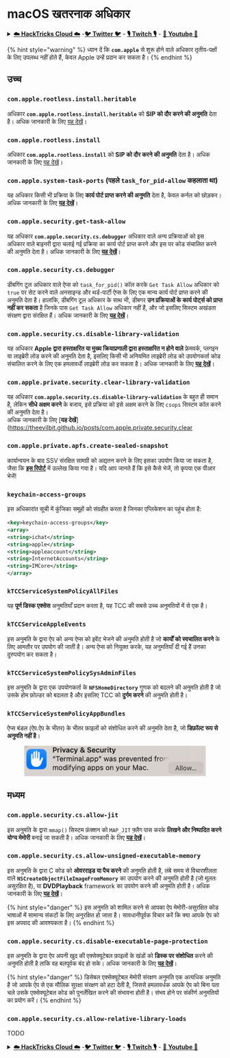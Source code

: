 # macOS खतरनाक अधिकार

<details>

<summary><a href="https://cloud.hacktricks.xyz/pentesting-cloud/pentesting-cloud-methodology"><strong>☁️ HackTricks Cloud ☁️</strong></a> -<a href="https://twitter.com/hacktricks_live"><strong>🐦 Twitter 🐦</strong></a> - <a href="https://www.twitch.tv/hacktricks_live/schedule"><strong>🎙️ Twitch 🎙️</strong></a> - <a href="https://www.youtube.com/@hacktricks_LIVE"><strong>🎥 Youtube 🎥</strong></a></summary>

* क्या आप **साइबर सुरक्षा कंपनी** में काम करते हैं? क्या आप अपनी कंपनी को **HackTricks में विज्ञापित** देखना चाहते हैं? या क्या आपको **PEASS की नवीनतम संस्करण या HackTricks को PDF में डाउनलोड करने की अनुमति** चाहिए? [**सदस्यता योजनाएं**](https://github.com/sponsors/carlospolop) की जांच करें!
* [**The PEASS Family**](https://opensea.io/collection/the-peass-family) की खोज करें, हमारा विशेष [**NFT**](https://opensea.io/collection/the-peass-family) संग्रह
* [**आधिकारिक PEASS और HackTricks swag**](https://peass.creator-spring.com) प्राप्त करें
* [**💬**](https://emojipedia.org/speech-balloon/) [**Discord समूह**](https://discord.gg/hRep4RUj7f) या [**टेलीग्राम समूह**](https://t.me/peass) में **शामिल** हों या मुझे **Twitter** [**🐦**](https://github.com/carlospolop/hacktricks/tree/7af18b62b3bdc423e11444677a6a73d4043511e9/\[https:/emojipedia.org/bird/README.md)[**@carlospolopm**](https://twitter.com/hacktricks\_live)** का** **अनुसरण** करें।**
* **अपने हैकिंग ट्रिक्स को** [**hacktricks रेपो**](https://github.com/carlospolop/hacktricks) **और** [**hacktricks-cloud रेपो**](https://github.com/carlospolop/hacktricks-cloud) **में पीआर जमा करके अपना योगदान दें।**

</details>

{% hint style="warning" %}
ध्यान दें कि **`com.apple`** से शुरू होने वाले अधिकार तृतीय-पक्षों के लिए उपलब्ध नहीं होते हैं, केवल Apple उन्हें प्रदान कर सकता है।
{% endhint %}

## उच्च

### `com.apple.rootless.install.heritable`

अधिकार **`com.apple.rootless.install.heritable`** को **SIP को दौर करने की अनुमति** देता है। अधिक जानकारी के लिए [यह देखें](macos-sip.md#com.apple.rootless.install.heritable)।

### **`com.apple.rootless.install`**

अधिकार **`com.apple.rootless.install`** को **SIP को दौर करने की अनुमति** देता है। अधिक जानकारी के लिए [यह देखें](macos-sip.md#com.apple.rootless.install)।

### **`com.apple.system-task-ports` (पहले `task_for_pid-allow` कहलाता था)**

यह अधिकार किसी भी प्रक्रिया के लिए **कार्य पोर्ट प्राप्त करने की अनुमति** देता है, केवल कर्नल को छोड़कर। अधिक जानकारी के लिए [**यह देखें**](../mac-os-architecture/macos-ipc-inter-process-communication/)।

### `com.apple.security.get-task-allow`

यह अधिकार **`com.apple.security.cs.debugger`** अधिकार वाले अन्य प्रक्रियाओं को इस अधिकार वाले बाइनरी द्वारा चलाई गई प्रक्रिया का कार्य पोर्ट प्राप्त करने और इस पर कोड संचालित करने की अनुमति देता है। अधिक जानकारी के लिए [**यह देखें**](../mac-os-architecture/macos-ipc-inter-process-communication/)।

### `com.apple.security.cs.debugger`

डीबगिंग टूल अधिकार वाले ऐप्स को `task_for_pid()` कॉल करके `Get Task Allow` अधिकार को `true` पर सेट करने वाले अनसाइन्ड और थर्ड-पार्टी ऐप्स के लिए एक मान्य कार्य पोर्ट प्राप्त करने की अनुमति देता है। हालांकि, डीबगिंग टूल अधिकार के साथ भी, डीबगर **उन प्रक्रियाओं के कार्य पोर्ट्स को प्राप्त नहीं कर सकता** है जिनके पास `Get Task Allow` अधिकार नहीं हैं, और जो इसलिए सिस्टम अखंडता संरक्षण द्वारा संरक्षित हैं। अधिक जानकारी के लिए [**यह देखें**](https://developer.apple.com/documentation/bundleresources/entitlements/com\_apple\_security\_cs\_debugger)।

### `com.apple.security.cs.disable-library-validation`

यह अधिकार **Apple द्वारा हस्ताक्षरित या मुख्य क्रियाप्रणाली द्वारा हस्ताक्षरित न होने वाले** फ्रेमवर्क, प्लगइन या लाइब्रेरी लोड करने की अनुमति देता है, इसलिए किसी भी अनियमित लाइब्रेरी लोड को उपयोगकर्ता कोड संचालित करने के लिए एक हमलावर्धी लाइब्रेरी लोड कर सकता है। अधिक जानकारी के लिए [**यह देखें**](https://developer.apple.com/documentation/bundleresources/entitlements/com\_apple\_security\_cs\_disable-library-validation)।

### `com.apple.private.security.clear-library-validation`

यह अधिकार **`com.apple.security.cs.disable-library-validation`** के बहुत ही समान है, लेकिन **सीधे अक्षम करने** के बजाय, इसे प्रक्रिया को इसे अक्षम करने के लिए `csops` सिस्टम कॉल करने की अनुमति देता है।\
अधिक जानकारी के लिए [**यह देखें**](https://theevilbit.github.io/posts/com.apple.private.security.clear
### `com.apple.private.apfs.create-sealed-snapshot`

कार्यान्वयन के बाद SSV संरक्षित सामग्री को अद्यतन करने के लिए इसका उपयोग किया जा सकता है, जैसा कि [**इस रिपोर्ट**](https://jhftss.github.io/The-Nightmare-of-Apple-OTA-Update/) में उल्लेख किया गया है। यदि आप जानते हैं कि इसे कैसे भेजें, तो कृपया एक पीआर भेजें!

### `keychain-access-groups`

इस अधिकारांत सूची में कुंजिका समूहों को संग्रहीत करता है जिनका एप्लिकेशन का पहुंच होता है:
```xml
<key>keychain-access-groups</key>
<array>
<string>ichat</string>
<string>apple</string>
<string>appleaccount</string>
<string>InternetAccounts</string>
<string>IMCore</string>
</array>
```
### **`kTCCServiceSystemPolicyAllFiles`**

यह **पूर्ण डिस्क एक्सेस** अनुमतियाँ प्रदान करता है, यह TCC की सबसे उच्च अनुमतियों में से एक है।

### **`kTCCServiceAppleEvents`**

इस अनुमति के द्वारा ऐप को अन्य ऐप्स को इवेंट भेजने की अनुमति होती है जो **कार्यों को स्वचालित करने** के लिए आमतौर पर उपयोग की जाती है। अन्य ऐप्स को नियुक्त करके, यह अनुमतियाँ दी गई हैं उनका दुरुपयोग कर सकता है।

### **`kTCCServiceSystemPolicySysAdminFiles`**

इस अनुमति के द्वारा एक उपयोगकर्ता के **`NFSHomeDirectory`** गुणक को बदलने की अनुमति होती है जो उसके होम फ़ोल्डर को बदलता है और इसलिए TCC को **दुर्गम करने** की अनुमति होती है।

### **`kTCCServiceSystemPolicyAppBundles`**

ऐप्स बंडल (ऐप.ऐप के भीतर) के भीतर फ़ाइलों को संशोधित करने की अनुमति देता है, जो **डिफ़ॉल्ट रूप से अनुमति नहीं है**।

<figure><img src="../../../.gitbook/assets/image (2).png" alt=""><figcaption></figcaption></figure>

## मध्यम

### `com.apple.security.cs.allow-jit`

इस अनुमति के द्वारा `mmap()` सिस्टम फ़ंक्शन को `MAP_JIT` फ़्लैग पास करके **लिखने और निष्पादित करने योग्य मेमोरी** बनाई जा सकती है। अधिक जानकारी के लिए [**यह देखें**](https://developer.apple.com/documentation/bundleresources/entitlements/com\_apple\_security\_cs\_allow-jit)।

### `com.apple.security.cs.allow-unsigned-executable-memory`

इस अनुमति के द्वारा C कोड को **ओवरराइड या पैच करने** की अनुमति होती है, लंबे समय से विचारशीलता वाले **`NSCreateObjectFileImageFromMemory`** का उपयोग करने की अनुमति होती है (जो मूलतः असुरक्षित है), या **DVDPlayback** framework का उपयोग करने की अनुमति होती है। अधिक जानकारी के लिए [**यह देखें**](https://developer.apple.com/documentation/bundleresources/entitlements/com\_apple\_security\_cs\_allow-unsigned-executable-memory)।

{% hint style="danger" %}
इस अनुमति को शामिल करने से आपका ऐप मेमोरी-असुरक्षित कोड भाषाओं में सामान्य संकटों के लिए अनुरक्षित हो जाता है। सावधानीपूर्वक विचार करें कि क्या आपके ऐप को इस अपवाद की आवश्यकता है।
{% endhint %}

### `com.apple.security.cs.disable-executable-page-protection`

इस अनुमति के द्वारा ऐप अपनी खुद की एक्सेक्यूटेबल फ़ाइलों के खंडों को **डिस्क पर संशोधित** करने की अनुमति होती है ताकि वह बलपूर्वक बंद हो सके। अधिक जानकारी के लिए [**यह देखें**](https://developer.apple.com/documentation/bundleresources/entitlements/com\_apple\_security\_cs\_disable-executable-page-protection)।

{% hint style="danger" %}
डिसेबल एक्सेक्यूटेबल मेमोरी संरक्षण अनुमति एक अत्यधिक अनुमति है जो आपके ऐप से एक मौलिक सुरक्षा संरक्षण को हटा देती है, जिससे हमलावर्धक आपके ऐप को बिना पता चले उसके एक्सेक्यूटेबल कोड को पुनर्लेखित करने की संभावना होती है। संभव होने पर संकीर्ण अनुमतियों का प्रयोग करें।
{% endhint %}

### `com.apple.security.cs.allow-relative-library-loads`

TODO

<details>

<summary><a href="https://cloud.hacktricks.xyz/pentesting-cloud/pentesting-cloud-methodology"><strong>☁️ HackTricks Cloud ☁️</strong></a> -<a href="https://twitter.com/hacktricks_live"><strong>🐦 Twitter 🐦</strong></a> - <a href="https://www.twitch.tv/hacktricks_live/schedule"><strong>🎙️ Twitch 🎙️</strong></a> - <a href="https://www.youtube.com/@hacktricks_LIVE"><strong>🎥 Youtube 🎥</strong></a></summary>

* क्या आप **साइबर सुरक्षा कंपनी** में काम करते हैं? क्या आप अपनी कंपनी को **HackTricks में विज्ञापित** देखना चाहते हैं? या क्या आप **PEASS के नवीनतम संस्करण का उपयोग करना चाहते हैं या HackTricks को PDF में डाउनलोड करना चाहते हैं**? [**SUBSCRIPTION PLANS**](https://github.com/sponsors/carlospolop) की जांच करें!
* खोजें [**The PEASS Family**](https://opensea.io/collection/the-peass-family), हमारा विशेष [**NFT**](https://opensea.io/collection/the-peass-family) संग्रह
* प्राप्त करें [**आधिकारिक PEASS & HackTricks swag**](https://peass.creator-spring.com)
* **शामिल हों** [**💬**](https://emojipedia.org/speech-balloon/) [**Discord समूह**](https://discord.gg/hRep4RUj7f) या [**टेलीग्राम समूह**](https://t.me/peass) या मुझे **ट्विटर** [**🐦**](https://github.com/carlospolop/hacktricks/tree/7af18b62b3bdc423e11444677a6a73d4043511e9/\[https:/emojipedia.org/bird/README.md)[**@carlospolopm**](https://twitter.com/hacktricks\_live)** का** अनुसरण करें।**
* **अपने हैकिंग ट्रिक्स साझा करें, PRs सबमिट करके** [**hacktricks repo**](https://github.com/carlospolop/hacktricks) **और** [**hacktricks-cloud repo**](https://github.com/carlospolop/hacktricks-cloud) **को।**

</details>
